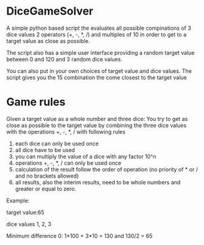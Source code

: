 # DiceGameSolver
A simple python based script the evaluates all possible compinations of 3 dice values 2 operators (+, -, *, /) and multiples of 10
in order to get to a target value as close as possible.

The script also has a simple user interface providing a random target value between 0 and 120 and
3 random dice values.

You can also put in your own choices of target value and dice values.
The script gives you the 15 combination the come closest to the target value

# Game rules
Given a target value as a whole number and three dice:
You try to get as close as possible to the target value by combining the three dice values with the operations +, -, *, /
with following rules
1. each dice can only be used once
2. all dice have to be used
3. you can multiply the value of a dice with any factor 10^n
4. operations +, -, *, / can only be used once
5. calculation of the result follow the order of operation (no priority of * or / and no brackets allowed)
6. all results, also the interim results, need to be whole numbers and greater or equal to zero.

Example:

target value:65

dice values 1, 2, 3

Minimum difference 0: 1\*100 + 3\*10 = 130 and 130/2 = 65
